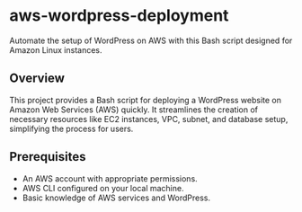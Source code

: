 # aws-wordpress-deployment

Automate the setup of WordPress on AWS with this Bash script designed for Amazon Linux instances.

## Overview

This project provides a Bash script for deploying a WordPress website on Amazon Web Services (AWS) quickly. It streamlines the creation of necessary resources like EC2 instances, VPC, subnet, and database setup, simplifying the process for users.

## Prerequisites

- An AWS account with appropriate permissions.
- AWS CLI configured on your local machine.
- Basic knowledge of AWS services and WordPress.

